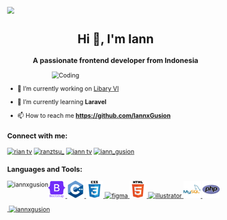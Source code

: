 <img src="https://1.bp.blogspot.com/-7A4WynwLsMw/XbBpCXG8fHI/AAAAAAAAMt4/uOa1bpLskYgrwGbllhSu2SDj_Mig8SXJQCLcBGAsYHQ/s1600/2000_600px.gif"><img/>
<h1 align="center">Hi 👋, I'm Iann</h1>
<h3 align="center">A passionate frontend developer from Indonesia</h3>
<img align="right" alt="Coding" width="400" src="https://i.pinimg.com/736x/fd/61/d5/fd61d536f23fb47284b3fae61f9ffea4.jpg"><img/>

- 🔭 I’m currently working on [Libary VI](https://github.com/IannxGusion/app_perpustakaan)

- 🌱 I’m currently learning **Laravel**

- 📫 How to reach me **https://github.com/IannxGusion**

<h3 align="left">Connect with me:</h3>
<p align="left">
<a href="https://fb.com/rian tv" target="blank"><img align="center" src="https://raw.githubusercontent.com/rahuldkjain/github-profile-readme-generator/master/src/images/icons/Social/facebook.svg" alt="rian tv" height="30" width="40" /></a>
<a href="https://instagram.com/ranztsu_" target="blank"><img align="center" src="https://raw.githubusercontent.com/rahuldkjain/github-profile-readme-generator/master/src/images/icons/Social/instagram.svg" alt="ranztsu_" height="30" width="40" /></a>
<a href="https://www.youtube.com/c/iann tv" target="blank"><img align="center" src="https://raw.githubusercontent.com/rahuldkjain/github-profile-readme-generator/master/src/images/icons/Social/youtube.svg" alt="iann tv" height="30" width="40" /></a>
<a href="https://discord.gg/iann_gusion" target="blank"><img align="center" src="https://raw.githubusercontent.com/rahuldkjain/github-profile-readme-generator/master/src/images/icons/Social/discord.svg" alt="iann_gusion" height="30" width="40" /></a>
</p>

<h3 align="left">Languages and Tools:</h3>
<p align="left"> <a href="https://getbootstrap.com" target="_blank" rel="noreferrer"> <img src="https://raw.githubusercontent.com/devicons/devicon/master/icons/bootstrap/bootstrap-plain-wordmark.svg" alt="bootstrap" width="40" height="40"/> </a> <a href="https://www.w3schools.com/cpp/" target="_blank" rel="noreferrer"> <img src="https://raw.githubusercontent.com/devicons/devicon/master/icons/cplusplus/cplusplus-original.svg" alt="cplusplus" width="40" height="40"/> </a> <a href="https://www.w3schools.com/css/" target="_blank" rel="noreferrer"> <img src="https://raw.githubusercontent.com/devicons/devicon/master/icons/css3/css3-original-wordmark.svg" alt="css3" width="40" height="40"/> </a> <a href="https://www.figma.com/" target="_blank" rel="noreferrer"> <img src="https://www.vectorlogo.zone/logos/figma/figma-icon.svg" alt="figma" width="40" height="40"/> </a> <a href="https://www.w3.org/html/" target="_blank" rel="noreferrer"> <img src="https://raw.githubusercontent.com/devicons/devicon/master/icons/html5/html5-original-wordmark.svg" alt="html5" width="40" height="40"/> </a> <a href="https://www.adobe.com/in/products/illustrator.html" target="_blank" rel="noreferrer"> <img src="https://www.vectorlogo.zone/logos/adobe_illustrator/adobe_illustrator-icon.svg" alt="illustrator" width="40" height="40"/> </a> <a href="https://www.mysql.com/" target="_blank" rel="noreferrer"> <img src="https://raw.githubusercontent.com/devicons/devicon/master/icons/mysql/mysql-original-wordmark.svg" alt="mysql" width="40" height="40"/> </a> <a href="https://nodejs.org" target="_blank" rel="noreferrer">  <a href="https://www.php.net" target="_blank" rel="noreferrer"> <img src="https://raw.githubusercontent.com/devicons/devicon/master/icons/php/php-original.svg" alt="php" width="40" height="40"/> </a> <a href="https://tailwindcss.com/" 

<p><img align="left" src="https://github-readme-stats.vercel.app/api/top-langs?username=iannxgusion&show_icons=true&locale=en&layout=compact" alt="iannxgusion" /></p>

<p>&nbsp;<img align="center" src="https://github-readme-stats.vercel.app/api?username=iannxgusion&show_icons=true&locale=en" alt="iannxgusion" /></p>

